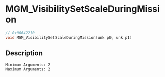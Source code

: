# MGM_VisibilitySetScaleDuringMission
```c
// 0x00642210
void MGM_VisibilitySetScaleDuringMission(unk p0, unk p1)
```
## Description
```
Minimum Arguments: 2
Maximum Arguments: 2
```
